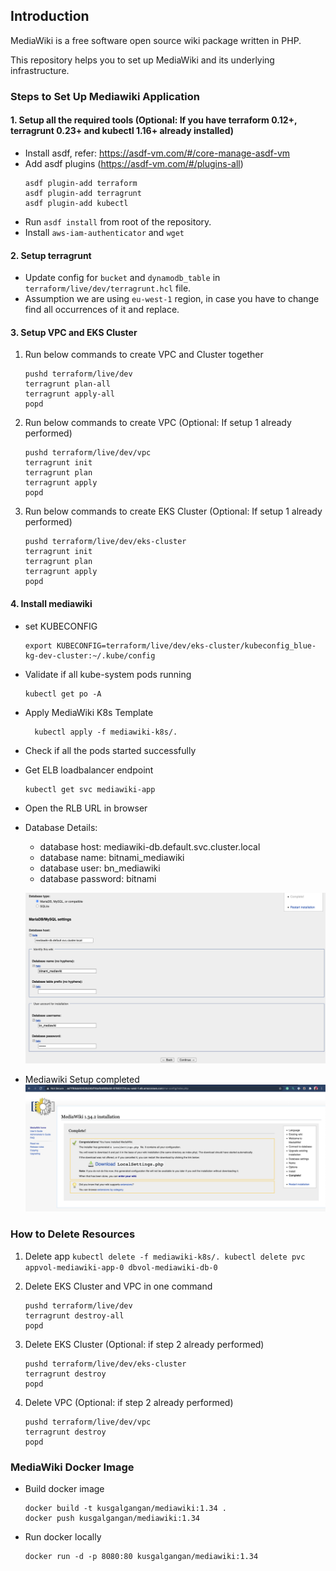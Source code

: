 ## Introduction
MediaWiki is a free software open source wiki package written in PHP.

This repository helps you to set up MediaWiki and its underlying infrastructure.

### Steps to Set Up Mediawiki Application
#### 1. Setup all the required tools (Optional: If you have terraform 0.12+, terragrunt 0.23+ and kubectl 1.16+ already installed)
* Install asdf, refer: https://asdf-vm.com/#/core-manage-asdf-vm
* Add asdf plugins (https://asdf-vm.com/#/plugins-all)
    ```
    asdf plugin-add terraform
    asdf plugin-add terragrunt
    asdf plugin-add kubectl
    ```
* Run `asdf install` from root of the repository.
* Install `aws-iam-authenticator` and `wget`

#### 2. Setup terragrunt
* Update config for `bucket` and `dynamodb_table` in `terraform/live/dev/terragrunt.hcl` file.
* Assumption we are using `eu-west-1` region, in case you have to change find all occurrences of it and replace.

#### 3. Setup VPC and EKS Cluster

  1. Run below commands to create VPC and Cluster together
      ```
      pushd terraform/live/dev
      terragrunt plan-all
      terragrunt apply-all
      popd
      ```

   2. Run below commands to create VPC (Optional: If setup 1 already performed)
        ```
        pushd terraform/live/dev/vpc
        terragrunt init
        terragrunt plan
        terragrunt apply
        popd
        ```
      
  3. Run below commands to create EKS Cluster (Optional: If setup 1 already performed)
        ```
        pushd terraform/live/dev/eks-cluster
        terragrunt init
        terragrunt plan
        terragrunt apply
        popd
        ```

#### 4. Install mediawiki
  * set KUBECONFIG
    ```
    export KUBECONFIG=terraform/live/dev/eks-cluster/kubeconfig_blue-kg-dev-cluster:~/.kube/config
    ```
  * Validate if all kube-system pods running
    ```
    kubectl get po -A
    ```
  * Apply MediaWiki K8s Template
    ```
      kubectl apply -f mediawiki-k8s/.
    ```
  * Check if all the pods started successfully
  * Get ELB loadbalancer endpoint
    ```
    kubectl get svc mediawiki-app
    ```
  * Open the RLB URL in browser
  * Database Details:
    - database host: mediawiki-db.default.svc.cluster.local
    - database name: bitnami_mediawiki
    - database user: bn_mediawiki
    - database password: bitnami
    
    ![Database Configuration](database-setup.png)
    
  * Mediawiki Setup completed
  ![Setup Completed](mediawiki-setup.png)
  


### How to Delete Resources
  1. Delete app
    ```
    kubectl delete -f mediawiki-k8s/.
    kubectl delete pvc appvol-mediawiki-app-0 dbvol-mediawiki-db-0
    ```
    
  2. Delete EKS Cluster and VPC in one command
        ```
        pushd terraform/live/dev
        terragrunt destroy-all
        popd
        ```
    
  3. Delete EKS Cluster (Optional: if step 2 already performed)
        ```
        pushd terraform/live/dev/eks-cluster
        terragrunt destroy
        popd
        ```
  4. Delete VPC (Optional: if step 2 already performed)
        ```
        pushd terraform/live/dev/vpc
        terragrunt destroy
        popd
        ```
     
### MediaWiki Docker Image
* Build docker image
  ```
  docker build -t kusgalgangan/mediawiki:1.34 .
  docker push kusgalgangan/mediawiki:1.34
  ```
* Run docker locally
  ```
  docker run -d -p 8080:80 kusgalgangan/mediawiki:1.34
  ```
